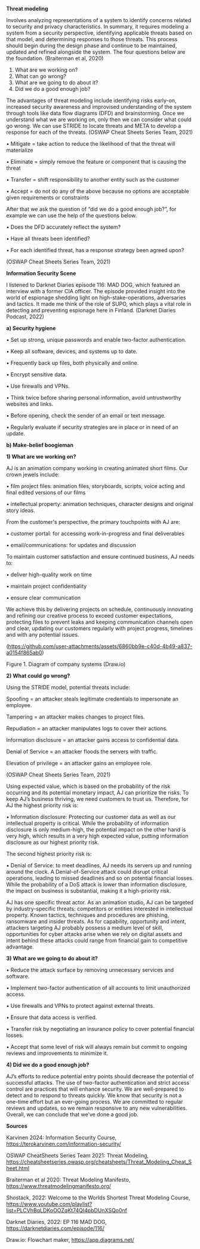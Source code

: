 **Threat modeling**

Involves analyzing representations of a system to identify concerns related to security and privacy characteristics. In summary, it requires modeling a system from a security perspective, identifying applicable threats based on that model, and determining responses to those threats. This process should begin during the design phase and continue to be maintained, updated and refined alongside the system. The four questions below are the foundation. (Braiterman et al, 2020)

1.	What are we working on?
2.	What can go wrong?
3.	What are we going to do about it?
4.	Did we do a good enough job?

The advantages of threat modeling include identifying risks early-on, increased security awareness and improvised understanding of the system through tools like data flow diagrams (DFD) and brainstorming. Once we understand what we are working on, only then we can consider what could go wrong. We can use STRIDE to locate threats and META to develop a response for each of the threats. (OSWAP Cheat Sheets Series Team, 2021)

•	Mitigate = take action to reduce the likelihood of that the threat will materialize

•	Eliminate = simply remove the feature or component that is causing the threat

•	Transfer = shift responsibility to another entity such as the customer

•	Accept = do not do any of the above because no options are acceptable given requirements or constraints


After that we ask the question of “did we do a good enough job?”, for example we can use the help of the questions below. 


•	Does the DFD accurately reflect the system?

•	Have all threats been identified?

•	For each identified threat, has a response strategy been agreed upon?

(OSWAP Cheat Sheets Series Team, 2021)

**Information Security Scene**

I listened to Darknet Diaries episode 116: MAD DOG, which featured an interview with a former CIA officer. The episode provided insight into the world of espionage shedding light on high-stake-operations, adversaries and tactics. It made me think of the role of SUPO, which plays a vital role in detecting and preventing espionage here in Finland. 
(Darknet Diaries Podcast, 2022)

**a)	Security hygiene**

•	Set up strong, unique passwords and enable two-factor authentication. 

•	Keep all software, devices, and systems up to date. 

•	Frequently back up files, both physically and online. 

•	Encrypt sensitive data. 

•	Use firewalls and VPNs. 

•	Think twice before sharing personal information, avoid untrustworthy websites and links. 

•	Before opening, check the sender of an email or text message. 

•	Regularly evaluate if security strategies are in place or in need of an update. 

**b)	Make-belief boogieman**

**1)	What are we working on?**

AJ is an animation company working in creating animated short films. Our crown jewels include: 

•	film project files: animation files, storyboards, scripts, voice acting and final edited versions of our films

•	intellectual property: animation techniques, character designs and original story ideas.


From the customer's perspective, the primary touchpoints with AJ are:

•	customer portal: for accessing work-in-progress and final deliverables

•	email/communications: for updates and discussion


To maintain customer satisfaction and ensure continued business, AJ needs to:

•	deliver high-quality work on time

•	maintain project confidentiality

•	ensure clear communication


We achieve this by delivering projects on schedule, continuously innovating and refining our creative process to exceed customer expectations, protecting files to prevent leaks and keeping communication channels open and clear, updating our customers regularly with project progress, timelines and with any potential issues. 

(https://github.com/user-attachments/assets/6860bb9e-c40d-4b49-a837-a0154f865ab0)
 
Figure 1. Diagram of company systems (Draw.io)

**2) What could go wrong?**


Using the STRIDE model, potential threats include:

Spoofing = an attacker steals legitimate credentials to impersonate an employee. 

Tampering = an attacker makes changes to project files. 

Repudiation = an attacker manipulates logs to cover their actions. 

Information disclosure = an attacker gains access to confidential data. 

Denial of Service = an attacker floods the servers with traffic.  

Elevation of privilege = an attacker gains an employee role.

(OSWAP Cheat Sheets Series Team, 2021) 

Using expected value, which is based on the probability of the risk occurring and its potential monetary impact, AJ can prioritize the risks. 
To keep AJ’s business thriving, we need customers to trust us. Therefore, for AJ the highest priority risk is:

• Information disclosure: Protecting our customer data as well as our intellectual property is critical. While the probability of information disclosure is only medium-high, the potential impact on the other hand is very high, which results in a very high expected value, putting information disclosure as our highest priority risk. 

The second highest priority risk is:

• Denial of Service: to meet deadlines, AJ needs its servers up and running around the clock. A Denial-of-Service attack could disrupt critical operations, leading to missed deadlines and so on potential financial losses. While the probability of a DoS attack is lower than information disclosure, the impact on business is substantial, making it a high-priority risk. 

AJ has one specific threat actor. As an animation studio, AJ can be targeted by industry-specific threats: competitors or entities interested in intellectual property. Known tactics, techniques and procedures are phishing, ransomware and insider threats. As for capability, opportunity and intent, attackers targeting AJ probably possess a medium level of skill, opportunities for cyber attacks arise when we rely on digital assets and intent behind these attacks could range from financial gain to competitive advantage. 


**3)	What are we going to do about it?**

   
•	Reduce the attack surface by removing unnecessary services and software.

•	Implement two-factor authentication of all accounts to limit unauthorized access.

•	Use firewalls and VPNs to protect against external threats. 

•	Ensure that data access is verified.

•	Transfer risk by negotiating an insurance policy to cover potential financial losses.

•	Accept that some level of risk will always remain but commit to ongoing reviews and improvements to minimize it. 

**4) Did we do a good enough job?**

   
AJ’s efforts to reduce potential entry points should decrease the potential of successful attacks. The use of two-factor authentication and strict access control are practices that will enhance security. We are well-prepared to detect and to respond to threats quickly. We know that security is not a one-time effort but an ever-going process. We are committed to regular reviews and updates, so we remain responsive to any new vulnerabilities. Overall, we can conclude that we’ve done a good job. 

**Sources**
	
Karvinen 2024: Information Security Course,
https://terokarvinen.com/information-security/

OSWAP CheatSheets Series Team 2021: Threat Modeling, 
https://cheatsheetseries.owasp.org/cheatsheets/Threat_Modeling_Cheat_Sheet.html

Braiterman et al 2020: Threat Modeling Manifesto, 
https://www.threatmodelingmanifesto.org/

Shostack, 2022: Welcome to the Worlds Shortest Threat Modeling Course, 
https://www.youtube.com/playlist?list=PLCVhBqLDKoOOZqKt74QI4pbDUnXSQo0nf

Darknet Diaries, 2022: EP 116 MAD DOG,
https://darknetdiaries.com/episode/116/

Draw.io: Flowchart maker,
https://app.diagrams.net/

